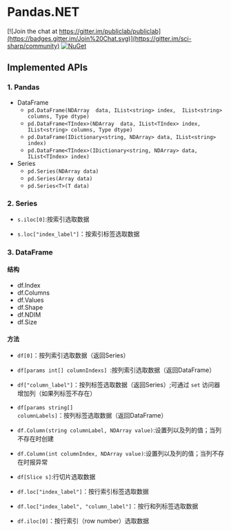 # Pandas.NET

[![Join the chat at https://gitter.im/publiclab/publiclab](https://badges.gitter.im/Join%20Chat.svg)](https://gitter.im/sci-sharp/community) [![NuGet](https://img.shields.io/nuget/dt/Pandas.NET.svg)](https://www.nuget.org/packages/Pandas.NET)

## Implemented APIs

### 1. Pandas

* DataFrame
  * `pd.DataFrame(NDArray  data, IList<string> index,  IList<string> columns, Type dtype)`
  * `pd.DataFrame<TIndex>(NDArray  data, IList<TIndex> index,  IList<string> columns, Type dtype)`
  * `pd.DataFrame(IDictionary<string, NDArray> data, IList<string> index)`
  * `pd.DataFrame<TIndex>(IDictionary<string, NDArray> data, IList<TIndex> index)`
* Series
  * `pd.Series(NDArray data)`
  * `pd.Series(Array data)`
  * `pd.Series<T>(T data)`

### 2.  Series

* `s.iloc[0]`:按索引选取数据

* `s.loc["index_label"]`：按索引标签选取数据

### 3. DataFrame

#### 结构

* df.Index
* df.Columns
* df.Values
* df.Shape
* df.NDIM
* df.Size

#### 方法

* `df[0]`：按列索引选取数据（返回Series）
* `df[params int[] columnIndexs] `:按列索引选取数据（返回DataFrame）
* `df["column_label"]`：按列标签选取数据（返回Series）;可通过 `set` 访问器增加列（如果列标签不存在）
* `df[params string[] columnLabels]`：按列标签选取数据（返回DataFrame）
* `df.Column(string columnLabel, NDArray value)`:设置列以及列的值；当列不存在时创建
* `df.Column(int columnIndex, NDArray value)`:设置列以及列的值；当列不存在时报异常
* `df[Slice s]`:行切片选取数据

* `df.loc["index_label"]`：按行索引标签选取数据
* `df.loc["index_label", "column_label"]`：按行和列标签选取数据
* `df.iloc[0]`：按行索引（row number）选取数据

